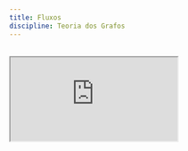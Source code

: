 ```yaml
---
title: Fluxos
discipline: Teoria dos Grafos
---
```


<br>

<iframe src="https://drive.google.com/file/d/1Ryy2E8_VuLlZXsByECAFNiJZHPwlJuR6/preview"
allow="autoplay"></iframe>